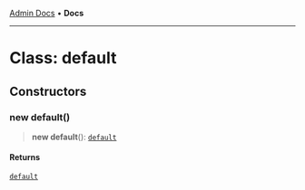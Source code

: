 [Admin Docs](/) • **Docs**

***

# Class: default

## Constructors

### new default()

> **new default**(): [`default`](default.md)

#### Returns

[`default`](default.md)
